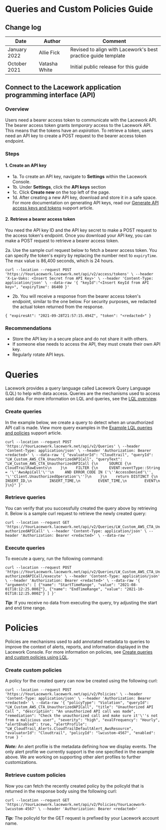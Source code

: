 # Queries and Custom Policies Guide

## Change log

| **Date**  | **Author** | **Comment** | 
| ------------- | ------------- | ------------- |
| January 2022  | Allie Fick  | Revised to align with Lacework's best practice guide template  |
| October 2021  |  Vatasha White  | Initial public release for this guide |

## Connect to the Lacework application programming interface (API)

### Overview

Users need a bearer access token to communicate with the Lacework API. The bearer access token grants *temporary* access to the Lacework API. This means that the tokens have an *expiration*. To retrieve a token, users need an API key to create a POST request to the bearer access token endpoint. 

### Steps 

#### 1. Create an API key

* 1a. To create an API key, navigate to **Settings** within the Lacework Console. 
* 1b. Under **Settings**, click the **API keys** section 
* 1c. Click **Create new** on the top left of the page. 
* 1d. After creating a new API key, download and store it in a safe space. For more documentation
on generating API keys, read our [Generate API access keys and tokens](https://support.lacework.com/hc/en-us//articles/360011403853) support article.

#### 2. Retrieve a bearer access token

You need the API key ID and the API key secret to make a POST request to the access token's endpoint. Once you download your API key, you can make a POST request to retrieve a bearer access token. 

2a. Use the sample curl request below to fetch a bearer access token. You can specify the token's expiry by replacing the number next to `expiryTime`. The max value is 86,400 seconds, which is 24 hours.

`curl --location --request POST 'https://YourLacework.lacework.net/api/v2/access/tokens' \
--header 'X-Lw-Uaks: <Insert Secret from API Key>' \
--header 'Content-Type: application/json' \
--data-raw '{
"keyId":"<Insert KeyId from API key>",
"expiryTime": 86400
}'`

* 2b. You will receive a response from the bearer access token's endpoint, similar to the one below. For security purposes, we redacted the actual token returned from the response.

`{
"expiresAt": "2021-09-28T21:57:15.494Z",
"token": "<redacted>"
}`

### Recommendations
* Store the API key in a secure place and do not share it with others.
* If someone else needs to access the API, they must create their own API key.
* Regularly rotate API keys.

# Queries

Lacework provides a query language called Lacework Query Language (LQL) to help with data access. Queries are the
mechanisms used to access said data. For more information on LQL and queries, see the
[LQL overview](https://support.lacework.com/hc/en-us/articles/4402301824403-LQL-Overview).

### Create queries

In the example below, we create a query to detect when an unauthorized API call is made. View more query examples in the [Example LQL queries and policies](https://support.lacework.com/hc/en-us/articles/1500006140722-Example-LQL-Queries-and-Policies) support article. 

`curl --location --request POST 'https://YourLacework.lacework.net/api/v2/Queries' \
--header 'Content-Type: application/json' \
--header 'Authorization: Bearer <redacted>' \
--data-raw '{
"evaluatorId": "Cloudtrail",
"queryId": "LW_Custom_AWS_CTA_UnauthorizedAPICall",
"queryText": "LW_Custom_AWS_CTA_UnauthorizedAPICall {\n     SOURCE {\n        CloudTrailRawEvents\n    }\n    FILTER {\n     EVENT:eventType::String = '\''AwsApiCall'\''\n     AND ERROR_CODE IN ('\''AccessDenied'\'', '\''Client.UnauthorizedOperation'\'')\n    }\n    return DISTINCT {\n        INSERT_ID,\n        INSERT_TIME,\n        EVENT_TIME,\n        EVENT\n    }\n}"
}'`

### Retrieve queries

You can verify that you successfully created the query above by retrieving it. Below is a sample curl request
to retrieve the newly created query:

`curl --location --request GET 'https://YourLacework.lacework.net/api/v2/Queries/LW_Custom_AWS_CTA_UnauthorizedAPICall' \
--header 'Content-Type: application/json' \
--header 'Authorization: Bearer <redacted>' \
--data-raw ''`

### Execute queries

To execute a query, run the following command:

`curl --location --request POST 'https://YourLacework.lacework.net/api/v2/Queries/LW_Custom_AWS_CTA_UnauthorizedAPICall/execute' \
--header 'Content-Type: application/json' \
--header 'Authorization: Bearer <redacted>' \
--data-raw '{ "arguments": [
{"name": "StartTimeRange", "value": "2021-08-01T18:12:25.000Z"},
{"name": "EndTimeRange", "value": "2021-10-01T18:12:25.000Z"}
]
}'`

***Tip***: If you receive no data from executing the query, try adjusting the start and end time range.

# Policies

Policies are mechanisms used to add annotated metadata to queries to improve the context of alerts, reports,
and information displayed in the Lacework Console. For more information on policies, see
[Create queries and custom policies using LQL](https://support.lacework.com/hc/en-us/articles/360061720914-Create-Queries-and-Custom-Policies-Using-LQL).

### Create custom policies

A policy for the created query can now be created using the following curl:

`curl --location --request POST 'https://YourLacework.lacework.net/api/v2/Policies' \
--header 'Content-Type: application/json' \
--header 'Authorization: Bearer <redacted>' \
--data-raw '{
"policyType": "Violation",
"queryId": "LW_Custom_AWS_CTA_UnauthorizedAPICall",
"title": "Unauthorized API Call ",
"description": "An unauthorized API call was made",
"remediation": "Check the unauthorized call and make sure it'\''s not from a malicious user",
"severity": "high",
"evalFrequency": "Hourly",
"alertEnabled": true,
"alertProfile": "LW_CloudTrail_Alerts.CloudTrailDefaultAlert_AwsResource",
"evaluatorId": "Cloudtrail",
"policyId": "lwcustom-4567",
"enabled": true
}
'`

***Note:*** An alert profile is the metadata defining how we display events. The only alert profile we currently support is
the one specified in the example above. We are working on supporting other alert profiles to further customizations.

### Retrieve custom policies

Now you can fetch the recently created policy by the policyId that is returned in the response body using the following curl:

`curl --location --request GET 'https://YourLacework.lacework.net/api/v2/Policies/YourLacework-lwcustom-4567' \
--header 'Authorization: Bearer <redacted>'`

***Tip:*** The policyId for the GET request is prefixed by your Lacework account name.

